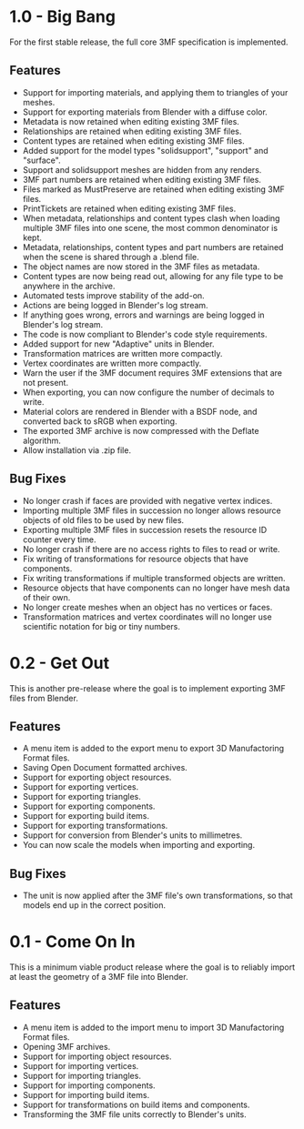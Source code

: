 1.0 - Big Bang
====
For the first stable release, the full core 3MF specification is implemented.

Features
----
* Support for importing materials, and applying them to triangles of your meshes.
* Support for exporting materials from Blender with a diffuse color.
* Metadata is now retained when editing existing 3MF files.
* Relationships are retained when editing existing 3MF files.
* Content types are retained when editing existing 3MF files.
* Added support for the model types "solidsupport", "support" and "surface".
* Support and solidsupport meshes are hidden from any renders.
* 3MF part numbers are retained when editing existing 3MF files.
* Files marked as MustPreserve are retained when editing existing 3MF files.
* PrintTickets are retained when editing existing 3MF files.
* When metadata, relationships and content types clash when loading multiple 3MF files into one scene, the most common denominator is kept.
* Metadata, relationships, content types and part numbers are retained when the scene is shared through a .blend file.
* The object names are now stored in the 3MF files as metadata.
* Content types are now being read out, allowing for any file type to be anywhere in the archive.
* Automated tests improve stability of the add-on.
* Actions are being logged in Blender's log stream.
* If anything goes wrong, errors and warnings are being logged in Blender's log stream.
* The code is now compliant to Blender's code style requirements.
* Added support for new "Adaptive" units in Blender.
* Transformation matrices are written more compactly.
* Vertex coordinates are written more compactly.
* Warn the user if the 3MF document requires 3MF extensions that are not present.
* When exporting, you can now configure the number of decimals to write.
* Material colors are rendered in Blender with a BSDF node, and converted back to sRGB when exporting.
* The exported 3MF archive is now compressed with the Deflate algorithm.
* Allow installation via .zip file.

Bug Fixes
----
* No longer crash if faces are provided with negative vertex indices.
* Importing multiple 3MF files in succession no longer allows resource objects of old files to be used by new files.
* Exporting multiple 3MF files in succession resets the resource ID counter every time.
* No longer crash if there are no access rights to files to read or write.
* Fix writing of transformations for resource objects that have components.
* Fix writing transformations if multiple transformed objects are written.
* Resource objects that have components can no longer have mesh data of their own.
* No longer create meshes when an object has no vertices or faces.
* Transformation matrices and vertex coordinates will no longer use scientific notation for big or tiny numbers.

0.2 - Get Out
====
This is another pre-release where the goal is to implement exporting 3MF files from Blender.

Features
----
* A menu item is added to the export menu to export 3D Manufactoring Format files.
* Saving Open Document formatted archives.
* Support for exporting object resources.
* Support for exporting vertices.
* Support for exporting triangles.
* Support for exporting components.
* Support for exporting build items.
* Support for exporting transformations.
* Support for conversion from Blender's units to millimetres.
* You can now scale the models when importing and exporting.

Bug Fixes
----
* The unit is now applied after the 3MF file's own transformations, so that models end up in the correct position.

0.1 - Come On In
====
This is a minimum viable product release where the goal is to reliably import at least the geometry of a 3MF file into Blender.

Features
----
* A menu item is added to the import menu to import 3D Manufactoring Format files.
* Opening 3MF archives.
* Support for importing object resources.
* Support for importing vertices.
* Support for importing triangles.
* Support for importing components.
* Support for importing build items.
* Support for transformations on build items and components.
* Transforming the 3MF file units correctly to Blender's units.
